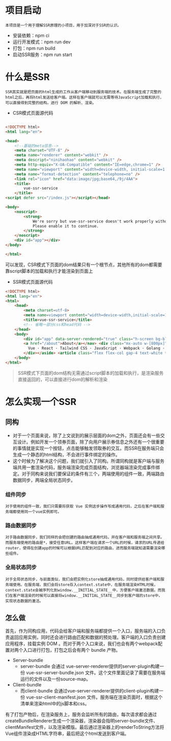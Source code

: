 # 项目启动
    本项目是一个用于理解SSR原理的小项目，用于加深对于SSR的认识。
- 安装依赖：npm ci
- 运行开发模式：npm run dev
- 打包：npm run build
- 启动SSR服务：npm run start

# 什么是SSR
    SSR其实就是把页面的html生成的工作从客户端移动到服务端的技术。在服务端生成了完整的html之后，再将html发送给客户端。这样在客户端就可以无需等待JavaScript加载和执行，可以直接得到完整的结构，进行 DOM 的解析、渲染。
- CSR模式页面源代码
```html

<!DOCTYPE html>
<html lang="en">

<head>
    <!--基础的meta信息-->
    <meta charset="UTF-8" />
    <meta name="renderer" content="webkit" />
    <meta descript="ninihaohao" content="webkit" />
    <meta http-equiv="X-UA-Compatible" content="IE=edge,chrome=1" />
    <meta name="viewport" content="width=device-width, initial-scale=1.0, maximum-scale=1.0, user-scalable=0" />
    <meta name="format-detection" content="telephone=no" />
    <link rel="icon" href="data:image/jpg;base64,/9j/4AA">
    <title>
        vue-ssr-service
    </title>
<script defer src="/index.js"></script></head>

<body>
    <noscript>
        <strong>
            We're sorry but vue-ssr-service doesn't work properly without JavaScript enabled.
            Please enable it to continue.
        </strong>
    </noscript>
    <div id="app"></div>
</body>

</html>
```
可以发现，CSR模式下页面的dom结果只有一个根节点，其他所有的dom都需要靠script脚本的加载和执行才能渲染到页面上
- SSR模式页面源代码
```html
<!DOCTYPE html>
<html lang="en">
<html>
    <head>
        <meta charset=utf-8>
        <meta name=viewport content="width=device-width,initial-scale=1">
        <title>vue-ssr-service</title>
        <!-- 省略一部分css和head代码 -->
    </head>
    <body>
        <div id="app" data-server-rendered="true" class="h-screen bg-black/90"><nav class="p-7 flex justify-end gap-5 text-white text-opacity-80"><a href="/" aria-current="page" class="router-link-exact-active router-link-active">Home</a> |
        <a href="/about">About</a></nav> <div class="mx-auto w-[800px]"><main class="flex justify-end"><aside class="flex mr-24 w-40 shrink-0 flex-col gap-8"><div class="flex justify-center items-center mb-8"><img src="/images/me.0ff4b61495.jpg" class="w-16 rounded-full border-2 border-gray-600"> <span class="text-3xl text-2xl text-xl"></span> <h1 class="grow text-center font-bold text-white ml-4 cursor-pointer text-3xl">李楠</h1></div> <div class="flex justify-between text-white text-opacity-80"><span class="flex items-center gap-2"><svg xmlns="http://www.w3.org/2000/svg" xmlns:xlink="http://www.w3.org/1999/xlink" aria-hidden="true" role="img" width="1em" height="1em" viewBox="0 0 16 16"></svg> <span>滴滴</span></span> <span class="flex items-center gap-2"><svg xmlns="http://www.w3.org/2000/svg" xmlns:xlink="http://www.w3.org/1999/xlink" aria-hidden="true" role="img" width="1em" height="1em" viewBox="0 0 16 16"></svg> <span>前端开发</span></span></div> <div class="text-xs leading-5 text-white text-opacity-80">
          Vue · React · Tailwind CSS · JavaScript · Webpack · Golang · TypeScript · VS Code
        </div></aside> <article class="flex flex-col gap-4 text-white text-opacity-80 w-[500px]"><p>你好，欢迎查看我的个人简介</p> <p>目前就职于滴滴出行增长技术部</p> <p>一个兴趣使然的技术爱好者</p> <p>理想是制作有意思的产品</p> <p>游戏玩的还不错的竞技游戏玩家</p> <div class="mt-8"><div class="mb-5">Find me on</div> <div class="flex gap-2 wrap text-white text-opacity-80"><a href class="flex items-center gap-2"><svg xmlns="http://www.w3.org/2000/svg" xmlns:xlink="http://www.w3.org/1999/xlink" aria-hidden="true" role="img" width="1em" height="1em" viewBox="0 0 16 16"></svg> <span>Emaill</span></a> <a href class="flex items-center gap-2"><svg xmlns="http://www.w3.org/2000/svg" xmlns:xlink="http://www.w3.org/1999/xlink" aria-hidden="true" role="img" width="1em" height="1em" viewBox="0 0 16 16"></svg> <span>GitHub</span></a> <a href class="flex items-center gap-2"><svg xmlns="http://www.w3.org/2000/svg" xmlns:xlink="http://www.w3.org/1999/xlink" aria-hidden="true" role="img" width="1em" height="1em" viewBox="0 0 16 16"></svg> <span>Instagram</span></a> <a href class="flex items-center gap-2"><svg xmlns="http://www.w3.org/2000/svg" xmlns:xlink="http://www.w3.org/1999/xlink" aria-hidden="true" role="img" width="1em" height="1em" viewBox="0 0 16 16"></svg> <span>Twitter</span></a> <a href class="flex items-center gap-2"><svg xmlns="http://www.w3.org/2000/svg" xmlns:xlink="http://www.w3.org/1999/xlink" aria-hidden="true" role="img" width="1em" height="1em" viewBox="0 0 16 16"></svg> <span>Tiktok</span></a></div></div></article></main></div></div><script>window.__INITIAL_STATE__={"common":{"renderType":2}}</script><script src="/main.js" defer></script>
    </body>
</html>
```
> SSR模式下页面的dom结构无需通过script脚本的加载和执行，是渲染服务直接返回的，可以直接进行dom的解析和渲染
# 怎么实现一个SSR
## 同构
- 对于一个页面来说，除了上文说到的展示层面的dom之外，页面还会有一些交互设计。例如开发一个领券页面，除了向用户展示券信息之外还有一个很重要的事情就是实现一个按钮，点击能够触发领取券的交互。而SSR在服务端只会生成一个静态的html结构，不会进行事件绑定的操作。
- 这个时候为了解决这个问题，我们就引入了同构。所谓同构就是客户端与服务端共用一套渲染代码，服务端渲染完成页面结构，浏览器端渲染完成事件绑定。对于同构来说我们要保证的条件有三个，两端使用的组件一致，两端路由数据同步，两端全局状态同步。
### 组件同步
    对于使用的组件一致，我们只需要将获取 Vue 实例这步操作写成通用代码，之后在客户端和服务端都使用同一个vue实例即可。
### 路由数据同步
    对于路由数据同步，我们同样的会把创建的路由抽成通用代码，并在客户端和服务端之间共享。而服务端使用的路由是*，接受任意URL。这样客户端在请求一个URL的时候，请求的URL传递给router，使得在创建app的时候可以根据URL匹配到对应的路由，进而服务端就知道需要渲染哪些组件。
### 全局状态同步
    对于全局状态同步，与前面类似，我们会把实例化store抽成通用代码，同时提供给客户端和服务端使用。在服务端，我们会将store存入context.state中，在服务端渲染HTML时候，context.state会被序列化到window.__INITIAL_STATE__中，方便客户端激活数据。而我们在客户端渲染的时候可以直接将window.__INITIAL_STATE__同步到客户端的store中，实现状态数据的激活。
## 怎么做
首先，作为同构应用，代码会给客户端和服务端都提供一个入口，服务端的入口负责返回应用实例，同时还会进行路由匹配和数据的预处理。客户端的入口负责创建应用程序，挂载实例 DOM 。而对于两个入口来说，我们也会有两个webpack配置对两个入口进行打包，打包之后会有两个 bundle 产物。
- Server-bundle
  - server-bundle 会通过 vue-server-renderer提供的server-plugin构建一份 vue-ssr-server-bundle.json 文件。这个文件里面记录了需要在服务端运行的文件以及一份source-map。
- Client-bundle
  - 而client-bundle 会通过vue-server-renderer提供的client-plugin构建一份 vue-ssr-client-manifest.json 文件。服务端在渲染页面时，根据这个清单来渲染html中的js脚本和css。

有了打包产物后，在渲染服务上，服务会监听所有的路由，每次请求都会通过createBundleRenderer生成一个渲染器，渲染器会指明server-bundle文件、clientManifest文件，以及渲染模版。最后通过渲染器上的renderToString方法将Vue组件渲染成HTML字符串，最后把这个html发送到客户端。
